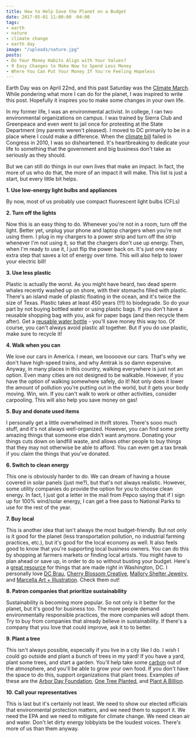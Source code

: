 ```yaml
---
title: How to Help Save the Planet on a Budget
date: 2017-05-01 11:00:00 -04:00
tags:
- earth
- nature
- climate change
- earth day
image: "/uploads/nature.jpg"
posts:
- Do Your Money Habits Align with Your Values?
- 9 Easy Changes to Make Now to Spend Less Money
- Where You Can Put Your Money If You're Feeling Hopeless
---
```


Earth Day was on April 22nd, and this past Saturday was the [Climate March](https://peoplesclimate.org/). While pondering what more I can do for the planet, I was inspired to write this post. Hopefully it inspires you to make some changes in your own life.

In my former life, I was an environmental activist. In college, I ran two environmental organizations on campus. I was trained by Sierra Club and Greenpeace and even went to jail once for protesting at the State Department (my parents weren't pleased). I moved to DC primarily to be in a place where I could make a difference. When the [climate bill](https://www.c2es.org/federal/congress/111/acesa) failed in Congress in 2010, I was so disheartened. It's heartbreaking to dedicate your life to something that the government and big business don't take as seriously as they should.

But we can still do things in our own lives that make an impact. In fact, the more of us who do that, the more of an impact it will make. This list is just a start, but every little bit helps.

**1. Use low-energy light bulbs and appliances**

By now, most of us probably use compact fluorescent light bulbs (CFLs)

**2. Turn off the lights**

Now this is an easy thing to do. Whenever you're not in a room, turn off the light. Better yet, unplug your phone and laptop chargers when you're not using them. I plug in my chargers to a power strip and turn off the strip whenever I'm not using it, so that the chargers don't use up energy. Then, when I'm ready to use it, I just flip the power back on. It's just one easy extra step that saves a lot of energy over time. This will also help to lower your electric bill!

**3. Use less plastic**

Plastic is actually the worst. As you might have heard, two dead sperm whales recently washed up on shore, with their stomachs filled with plastic. There's an island made of plastic floating in the ocean, and it's twice the size of Texas. Plastic takes at least 450 years (!!!) to biodegrade. So do your part by not buying bottled water or using plastic bags. If you don't have a reusable shopping bag with you, ask for paper bags (and then recycle them after). Get a [reusable water bottle](http://gizmodo.com/9-reusable-water-bottles-recommended-by-gizmodos-staff-1705555097) - you'll save money this way too. Of course, you can't always avoid plastic all together. But if you do use plastic, make sure to recycle it!

**4. Walk when you can**

We love our cars in America. I mean, we looooove our cars. That's why we don't have high-speed trains, and why Amtrak is so damn expensive. Anyway, in many places in this country, walking everywhere is just not an option. Even many cities are not designed to be walkable. However, if you have the option of walking somewhere safely, do it! Not only does it lower the amount of pollution you're putting out in the world, but it gets your body moving. Win, win. If you can't walk to work or other activities, consider carpooling. This will also help you save money on gas!

**5. Buy and donate used items**

I personally get a little overwhelmed in thrift stores. There's sooo much stuff, and it's not always well-organized. However, you can find some pretty amazing things that someone else didn't want anymore. Donating your things cuts down on landfill waste, and allows other people to buy things that they may not otherwise be able to afford. You can even get a tax break if you claim the things that you've donated.

**6. Switch to clean energy**

This one is obviously harder to do. We can dream of having a house covered in solar panels (just me?), but that's not always realistic. However, some utility companies do provide the option for you to choose clean energy. In fact, I just got a letter in the mail from Pepco saying that if I sign up for 100% wind/solar energy, I can get a free pass to National Parks to use for the rest of the year.

**7. Buy local**

This is another idea that isn't always the most budget-friendly. But not only is it good for the planet (less transportation pollution, no industrial farming practices, etc.), but it's good for the local economy as well. It also feels good to know that you're supporting local business owners. You can do this by shopping at farmers markets or finding local artists. You might have to plan ahead or save up, in order to do so without busting your budget. Here's a [great resource](http://www.thisismadeindc.com/) for things that are made right in Washington, DC. I personally love [DC Brau](http://www.dcbrau.com/), [Cherry Blossom Creative](http://cherryblossomcreative.com/), [Mallory Shelter Jewelry](https://malloryshelterjewelry.com/), and [Marcella Art \+ Illustration](http://marcellakriebel.com/). Check them out!

**8. Patron companies that prioritize sustainability**

Sustainability is becoming more popular. So not only is it better for the planet, but it's good for business too. The more people demand environmentally responsible practices, the more companies will adopt them. Try to buy from companies that already believe in sustainability. If there's a company that you love that could improve, ask it to to better.

**9. Plant a tree**

This isn't always possible, especially if you live in a city like I do. I wish I could go outside and plant a bunch of trees in my yard! If you have a yard, plant some trees, and start a garden. You'll help take some [carbon](https://www.arborday.org/media/print/documents/10reasons/7X10.pdf) out of the atmosphere, and you'll be able to grow your own food. If you don't have the space to do this, support organizations that plant trees. Examples of these are the [Arbor Day Foundation](https://www.arborday.org/), [One Tree Planted](https://onetreeplanted.org/), and [Plant A Billion](http://www.plantabillion.org/).

**10. Call your representatives**

This is last but it's certainly not least. We need to show our elected officials that environmental protection matters, and we need them to support it. We need the EPA and we need to mitigate for climate change. We need clean air and water. Don't let dirty energy lobbyists be the loudest voices. There's more of us than them anyway.